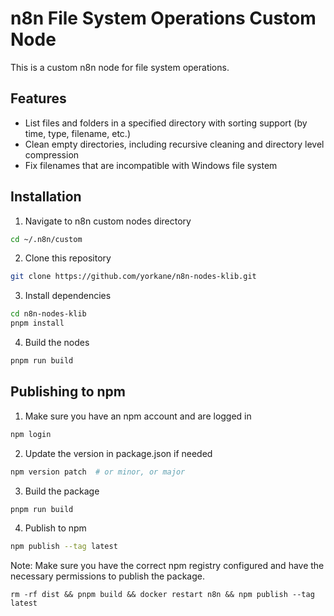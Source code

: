 # n8n File System Operations Custom Node

This is a custom n8n node for file system operations.

## Features

- List files and folders in a specified directory with sorting support (by time, type, filename, etc.)
- Clean empty directories, including recursive cleaning and directory level compression
- Fix filenames that are incompatible with Windows file system

## Installation

1. Navigate to n8n custom nodes directory
```bash
cd ~/.n8n/custom
```

2. Clone this repository
```bash
git clone https://github.com/yorkane/n8n-nodes-klib.git
```

3. Install dependencies
```bash
cd n8n-nodes-klib
pnpm install
```

4. Build the nodes
```bash
pnpm run build
```

## Publishing to npm

1. Make sure you have an npm account and are logged in
```bash
npm login
```

2. Update the version in package.json if needed
```bash
npm version patch  # or minor, or major
```

3. Build the package
```bash
pnpm run build
```

4. Publish to npm
```bash
npm publish --tag latest
```

Note: Make sure you have the correct npm registry configured and have the necessary permissions to publish the package.

```
rm -rf dist && pnpm build && docker restart n8n && npm publish --tag latest
```

